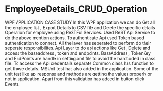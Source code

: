 # EmployeeDetails_CRUD_Operation
WPF APPLICATION CASE STUDY
In this WPF application we can do Get all the employee list , Export Details to CSV file and Delete the specific details  Operation for employee using ReSTFul Services.
Used ReST Api Service to do the above mention actions.
To authenticate Api used Token based authentication to connect.
All the layer has seperated to perform do their seperate responsibilites.
Api Layer to do api actions like Get , Delete and access the baseaddress , token and endpoints.
BaseAddress , TokenKey and EndPoints are handle in setting.xml file to avoid the hardcoded in class file.
To access the Api credentails separate Common class has function to get those details.
MSUnit test has also added in the application. 
Some of the unit test like api response and methods are getting the values properly or not in application.
Apart from this validation has added in button click Events.
